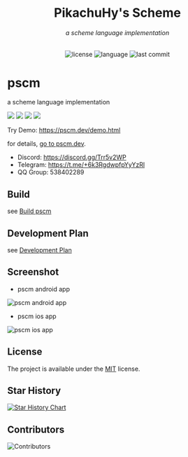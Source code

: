 <p align="center">
<h1 align="center">PikachuHy's Scheme</h1>
<h6 align="center">a scheme language implementation </h6>
</p>
<p align="center">
<img alt="license" src="https://img.shields.io/github/license/PikachuHy/pscm?style=flat-square">
<img alt="language" src="https://img.shields.io/github/languages/top/PikachuHy/pscm?style=flat-square">
<img alt="last commit" src="https://img.shields.io/github/last-commit/PikachuHy/pscm?style=flat-square">
</p>

# pscm

a scheme language implementation
<p>
<img src="https://github.com/PikachuHy/pscm/actions/workflows/linux_clang.yml/badge.svg?branch=master">
<img src="https://github.com/PikachuHy/pscm/actions/workflows/linux_gcc.yml/badge.svg?branch=master">
<img src="https://github.com/PikachuHy/pscm/actions/workflows/macos.yml/badge.svg?branch=master">
<img src="https://github.com/PikachuHy/pscm/actions/workflows/windows.yml/badge.svg?branch=master">
</p>

Try Demo: https://pscm.dev/demo.html

for details, [go to pscm.dev](https://pscm.dev).

- Discord: https://discord.gg/Trr5v2WP
- Telegram: https://t.me/+6k3RgdwpfpYyYzRl
- QQ Group: 538402289

## Build

see [Build pscm](https://pscm.dev/cn/how_to_build_pscm)
## Development Plan

see [Development Plan](https://github.com/PikachuHy/pscm/issues/13)

## Screenshot

- pscm android app

![pscm android app](http://cdn.pikachu.net.cn/pscm/android.jpg)

- pscm ios app

![pscm ios app](http://cdn.pikachu.net.cn/pscm/ios.png)

## License

The project is available under the [MIT](https://opensource.org/licenses/MIT) license.

## Star History

[![Star History Chart](https://api.star-history.com/svg?repos=PikachuHy/pscm&type=Date)](https://star-history.com/#PikachuHy/pscm)

## Contributors

![Contributors](https://contrib.rocks/image?repo=PikachuHy/pscm)
